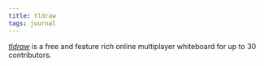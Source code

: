 ```yaml
---
title: tldraw
tags: journal
---
```

[<cite>tldraw</cite>](https://www.tldraw.com) is a free and feature rich online multiplayer whiteboard for up to 30 contributors. 